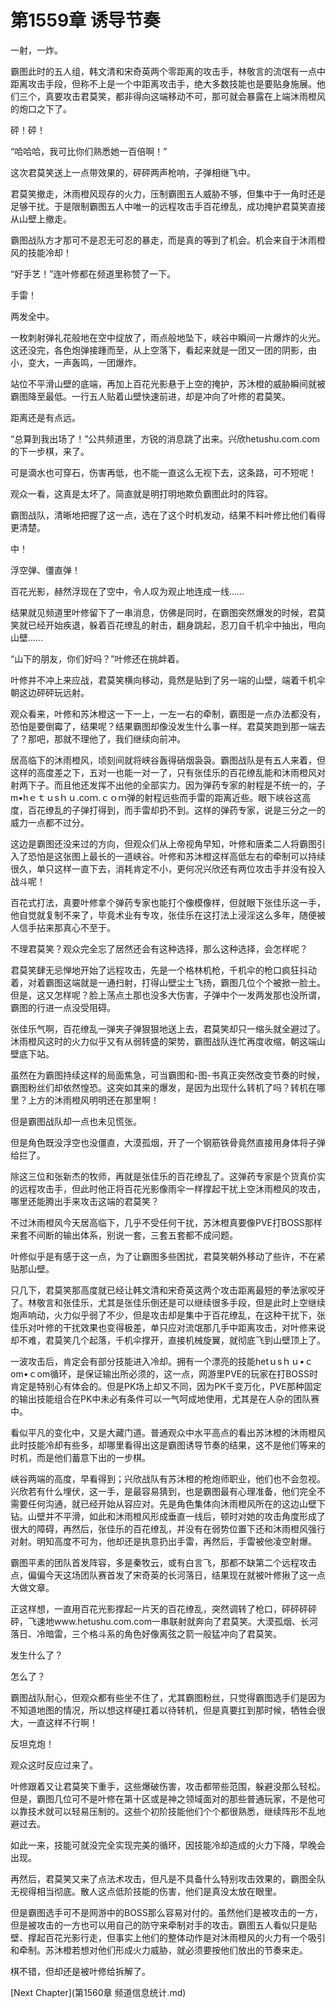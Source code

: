# 第1559章 诱导节奏

一射，一炸。

霸图此时的五人组，韩文清和宋奇英两个零距离的攻击手，林敬言的流氓有一点中距离攻击手段，但称不上是一个中距离攻击手，绝大多数技能也是要贴身施展。他们三个，真要攻击君莫笑，都非得向这端移动不可，那可就会暴露在上端沐雨橙风的炮口之下了。

砰！砰！

“哈哈哈，我可比你们熟悉她一百倍啊！”

这次君莫笑送上一点带效果的，砰砰两声枪响，子弹相继飞中。

君莫笑撤走，沐雨橙风现存的火力，压制霸图五人威胁不够，但集中于一角时还是足够干扰。于是限制霸图五人中唯一的远程攻击手百花缭乱，成功掩护君莫笑直接从山壁上撤走。

霸图战队方才那可不是忍无可忍的暴走，而是真的等到了机会。机会来自于沐雨橙风的技能冷却！

“好手艺！”连叶修都在频道里称赞了一下。

手雷！

两发全中。

一枚刺射弹礼花般地在空中绽放了，雨点般地坠下，峡谷中瞬间一片爆炸的火光。这还没完，各色炮弹接踵而至，从上空落下，看起来就是一团又一团的阴影，由小，变大，一声轰鸣，一团爆炸。

站位不平滑山壁的底端，再加上百花光影悬于上空的掩护，苏沐橙的威胁瞬间就被霸图降至最低。一行五人贴着山壁快速前进，却是冲向了叶修的君莫笑。

距离还是有点远。

“总算到我出场了！”公共频道里，方锐的消息跳了出来。兴欣hetushu.com.com的下一步棋，来了。

可是滴水也可穿石，伤害再低，也不能一直这么无视下去，这条路，可不短呢！

观众一看，这真是太坏了。简直就是明打明地欺负霸图此时的阵容。

霸图战队，清晰地把握了这一点，选在了这个时机发动，结果不料叶修比他们看得更清楚。

中！

浮空弹、僵直弹！

百花光影，赫然浮现在了空中，令人叹为观止地连成一线……

结果就见频道里叶修留下了一串消息，仿佛是同时，在霸图突然爆发的时候，君莫笑就已经开始疾退，躲着百花缭乱的射击，翻身跳起，忍刀自千机伞中抽出，甩向山壁……

“山下的朋友，你们好吗？”叶修还在挑衅着。

叶修并不冲上来应战，君莫笑横向移动，竟然是贴到了另一端的山壁，端着千机伞朝这边砰砰玩远射。

观众看来，叶修和苏沐橙这一下一上，一左一右的牵制，霸图是一点办法都没有，恐怕是要倒霉了，结果呢？结果霸图却像没发生什么事一样。君莫笑跑到那一端去了？那吧，那就不理他了，我们继续向前冲。

居高临下的沐雨橙风，顷刻间就将峡谷轰得硝烟袅袅。霸图战队是有五人来着，但这样的高度差之下，五对一也能一对一了，只有张佳乐的百花缭乱能和沐雨橙风对射两下子。而且他还发挥不出他的全部实力。因为弹药专家的射程是不统一的，子m•hｅｔｕsｈｕ.coｍ.ｃｏｍ弹的射程远些而手雷的距离近些。眼下峡谷这高度，百花缭乱的子弹打得到，而手雷却扔不到。这样的弹药专家，说是三分之一的威力一点都不过分。

这边是霸图还没来过的方向，但观众们从上帝视角早知，叶修和唐柔二人将霸图引入了恐怕是这张图上最长的一道峡谷。叶修和苏沐橙这样高低左右的牵制可以持续很久，单只这样一直下去，消耗肯定不小，更何况兴欣还有两位攻击手并没有投入战斗呢！

百花式打法，真要叶修拿个弹药专家也能打个像模像样，但就眼下张佳乐这一手，他自觉就复制不来了，毕竟术业有专攻，张佳乐在这打法上浸淫这么多年，随便被人信手拈来那真心不至于。

不理君莫笑？观众完全忘了居然还会有这种选择，那么这种选择，会怎样呢？

君莫笑肆无忌惮地开始了远程攻击，先是一个格林机枪，千机伞的枪口疯狂抖动着，对着霸图这端就是一通扫射，打得山壁尘土飞扬，霸图几位个个被掀一脸土。但是，这又怎样呢？脸上荡点土那也没多大伤害，子弹中个一发两发那也没所谓，霸图的行进一点没受阻碍。

张佳乐气啊，百花缭乱一弹夹子弹狠狠地送上去，君莫笑却只一缩头就全避过了。沐雨橙风这时的火力似乎又有从弱转盛的架势，霸图战队连忙再度收缩，朝这端山壁底下站。

虽然在为霸图持续这样的局面焦急，可当霸图和-图-书真正突然改变节奏的时候，霸图粉丝们却依然惶恐。这突如其来的爆发，是因为出现什么转机了吗？转机在哪里？上方的沐雨橙风明明还在那里啊！

但是霸图战队却一点也未见慌张。

但是角色既没浮空也没僵直，大漠孤烟，开了一个钢筋铁骨竟然直接用身体将子弹给拦了。

除这三位和张新杰的牧师，再就是张佳乐的百花缭乱了。这弹药专家是个货真价实的远程攻击手，但此时他正将百花光影像雨伞一样撑起干扰上空沐雨橙风的攻击，哪里还能腾出手来攻击这端的君莫笑？

不过沐雨橙风今天居高临下，几乎不受任何干扰，苏沐橙真要像PVE打BOSS那样来套不间断的输出体系，别说一套，三套五套都不成问题。

叶修似乎是有感于这一点，为了让霸图多些困扰，君莫笑朝外移动了些许，不在紧贴那山壁。

只几下，君莫笑那高度就已经让韩文清和宋奇英这两个攻击距离最短的拳法家咬牙了。林敬言和张佳乐，尤其是张佳乐倒还是可以继续很多手段，但是此时上空继续炮声响动，火力似乎弱了不少，但是攻击却是集中于百花缭乱，在这种干扰下，张佳乐对叶修的干扰效果也变得极差，单只应对流氓那几手中距离攻击，对叶修来说却不难，君莫笑几个起落，千机伞撑开，直接机械旋翼，就彻底飞到山壁顶上了。

一波攻击后，肯定会有部分技能进入冷却。拥有一个漂亮的技能hetｕsｈｕ•ｃom•ｃom循环，是保证输出所必须的，这一点，网游里PVE的玩家在打BOSS时肯定是特别心有体会的。但是PK场上却又不同，因为PK千变万化，PVE那种固定的输出技能组合在PK中未必有条件可以一气呵成地使用，尤其是在人杂的团队赛中。

看似平凡的变化中，又是大藏门道。普通观众中水平高点的看出苏沐橙的沐雨橙风此时技能冷却有些多，却哪里看得出这是霸图诱导节奏的结果，这不是他们等来的时机，而是他们蓄意下出的一步棋。

峡谷两端的高度，早看得到；兴欣战队有苏沐橙的枪炮师职业，他们也不会忽视。兴欣若有什么埋伏，这一手，是最容易猜到，也是霸图最有心理准备，他们完全不需要任何沟通，就已经开始从容应对。先是角色集体向沐雨橙风所在的这边山壁下钻。山壁并不平滑，如此和沐雨橙风形成垂直一线后，顿时对她的攻击角度形成了很大的障碍，再然后，张佳乐的百花缭乱，并没有在弱势位置下还和沐雨橙风强行对射。明知高度不可为，他却还是执意扔出手雷，再然后，手雷被他凌空射爆。

霸图平素的团队首发阵容，多是秦牧云，或有白言飞，那都不缺第二个远程攻击点，偏偏今天这场团队赛首发了宋奇英的长河落日，结果现在就被叶修揪了这一点大做文章。

正这样想，一直用百花光影撑起一片天的百花缭乱，突然调转了枪口，砰砰砰砰砰，飞速地www.hetushu.com.com一串联射就奔向了君莫笑。大漠孤烟、长河落日、冷暗雷，三个格斗系的角色好像离弦之箭一般猛冲向了君莫笑。

发生什么了？

怎么了？

霸图战队耐心，但观众都有些坐不住了，尤其霸图粉丝，只觉得霸图选手们是因为不知道地图的情况，所以想这样硬扛着以待转机，但是真要扛到那时候，牺牲会很大，一直这样不行啊！

反坦克炮！

观众这时反应过来了。

叶修跟着又让君莫笑下重手，这些爆破伤害，攻击都带些范围，躲避没那么轻松。但是，霸图几位可不是叶修在第十区或是神之领域面对的那些普通玩家，不是他可以靠技术就可以轻易压制的。这些个初阶技能他们个个都很熟悉，继续阵形不乱地避过去。

如此一来，技能可就没完全实现完美的循环，因技能冷却造成的火力下降，早晚会出现。

再然后，君莫笑又来了点法术攻击，但凡是不具备什么特别攻击效果的，霸图全队无视得相当彻底。散人这点低阶技能的伤害，他们是真没太放在眼里。

但是霸图选手可不是网游中的BOSS那么容易对付的。虽然他们是被攻击的一方，但是被攻击的一方也可以用自己的防守来牵制对手的攻击。霸图五人看似只是贴壁、撑起百花光影行走，但事实上他们的整体动作是对沐雨橙风的火力有一个吸引和牵制。苏沐橙若想对他们形成火力威胁，就必须要按他们放出的节奏来走。

棋不错，但却还是被叶修给拆解了。



[Next Chapter](第1560章 频道信息统计.md)
